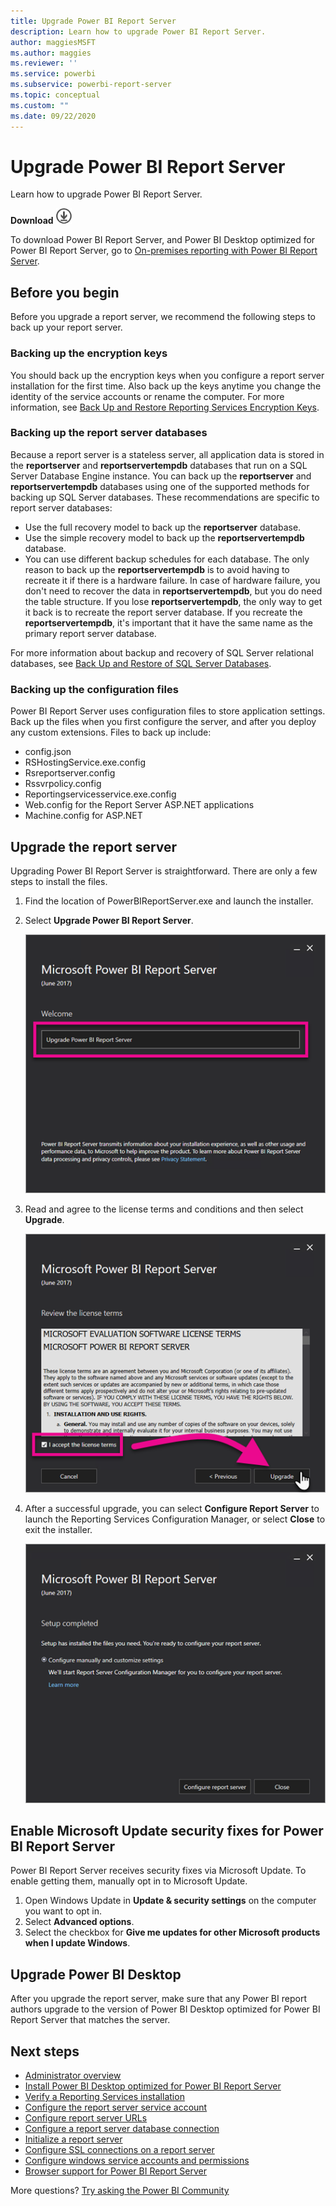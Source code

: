 ```yaml
---
title: Upgrade Power BI Report Server
description: Learn how to upgrade Power BI Report Server.
author: maggiesMSFT
ms.author: maggies
ms.reviewer: ''
ms.service: powerbi
ms.subservice: powerbi-report-server
ms.topic: conceptual
ms.custom: ""
ms.date: 09/22/2020
---
```


# Upgrade Power BI Report Server

Learn how to upgrade Power BI Report Server.

 **Download** ![download icon](media/upgrade/download.png "download icon")

To download Power BI Report Server, and Power BI Desktop optimized for Power BI Report Server, go to [On-premises reporting with Power BI Report Server](https://powerbi.microsoft.com/report-server/).

## Before you begin

Before you upgrade a report server, we recommend the following steps to back up your report server.

### Backing up the encryption keys

You should back up the encryption keys when you configure a report server installation for the first time. Also back up the keys anytime you change the identity of the service accounts or rename the computer. For more information, see [Back Up and Restore Reporting Services Encryption Keys](https://docs.microsoft.com/sql/reporting-services/install-windows/ssrs-encryption-keys-back-up-and-restore-encryption-keys).

### Backing up the report server databases

Because a report server is a stateless server, all application data is stored in the **reportserver** and **reportservertempdb** databases that run on a SQL Server Database Engine instance. You can back up the **reportserver** and **reportservertempdb** databases using one of the supported methods for backing up SQL Server databases. These recommendations are specific to report server databases:

* Use the full recovery model to back up the **reportserver** database.
* Use the simple recovery model to back up the **reportservertempdb** database.
* You can use different backup schedules for each database. The only reason to back up the **reportservertempdb** is to avoid having to recreate it if there is a hardware failure. In case of hardware failure, you don't need to recover the data in **reportservertempdb**, but you do need the table structure. If you lose **reportservertempdb**, the only way to get it back is to recreate the report server database. If you recreate the **reportservertempdb**, it's important that it have the same name as the primary report server database.

For more information about backup and recovery of SQL Server relational databases, see [Back Up and Restore of SQL Server Databases](https://docs.microsoft.com/sql/relational-databases/backup-restore/back-up-and-restore-of-sql-server-databases).

### Backing up the configuration files

Power BI Report Server uses configuration files to store application settings. Back up the files when you first configure the server, and after you deploy any custom extensions. Files to back up include:

* config.json
* RSHostingService.exe.config
* Rsreportserver.config
* Rssvrpolicy.config
* Reportingservicesservice.exe.config
* Web.config for the Report Server ASP.NET applications
* Machine.config for ASP.NET

## Upgrade the report server

Upgrading Power BI Report Server is straightforward. There are only a few steps to install the files.

1. Find the location of PowerBIReportServer.exe and launch the installer.

2. Select **Upgrade Power BI Report Server**.

    ![Upgrade Power BI Report Server](media/upgrade/reportserver-upgrade1.png "Upgrade Power BI Report Server")

3. Read and agree to the license terms and conditions and then select **Upgrade**.

    ![License agreement](media/upgrade/reportserver-upgrade-eula.png "License agreement")

4. After a successful upgrade, you can select **Configure Report Server** to launch the Reporting Services Configuration Manager, or select **Close** to exit the installer.

    ![Upgrade config](media/upgrade/reportserver-upgrade-configure.png)

## Enable Microsoft Update security fixes for Power BI Report Server

Power BI Report Server receives security fixes via Microsoft Update. To enable getting them, manually opt in to Microsoft Update.

1.	Open Windows Update in **Update & security settings** on the computer you want to opt in.
2.	Select **Advanced options**.
3.	Select the checkbox for **Give me updates for other Microsoft products when I update Windows**.

## Upgrade Power BI Desktop

After you upgrade the report server, make sure that any Power BI report authors upgrade to the version of Power BI Desktop optimized for Power BI Report Server that matches the server.

## Next steps

* [Administrator overview](admin-handbook-overview.md)  
* [Install Power BI Desktop optimized for Power BI Report Server](install-powerbi-desktop.md)  
* [Verify a Reporting Services installation](https://docs.microsoft.com/sql/reporting-services/install-windows/verify-a-reporting-services-installation)  
* [Configure the report server service account](https://docs.microsoft.com/sql/reporting-services/install-windows/configure-the-report-server-service-account-ssrs-configuration-manager)  
* [Configure report server URLs](https://docs.microsoft.com/sql/reporting-services/install-windows/configure-report-server-urls-ssrs-configuration-manager)  
* [Configure a report server database connection](https://docs.microsoft.com/sql/reporting-services/install-windows/configure-a-report-server-database-connection-ssrs-configuration-manager)  
* [Initialize a report server](https://docs.microsoft.com/sql/reporting-services/install-windows/ssrs-encryption-keys-initialize-a-report-server)  
* [Configure SSL connections on a report server](https://docs.microsoft.com/sql/reporting-services/security/configure-ssl-connections-on-a-native-mode-report-server)  
* [Configure windows service accounts and permissions](https://docs.microsoft.com/sql/database-engine/configure-windows/configure-windows-service-accounts-and-permissions)  
* [Browser support for Power BI Report Server](browser-support.md)

More questions? [Try asking the Power BI Community](https://community.powerbi.com/)
